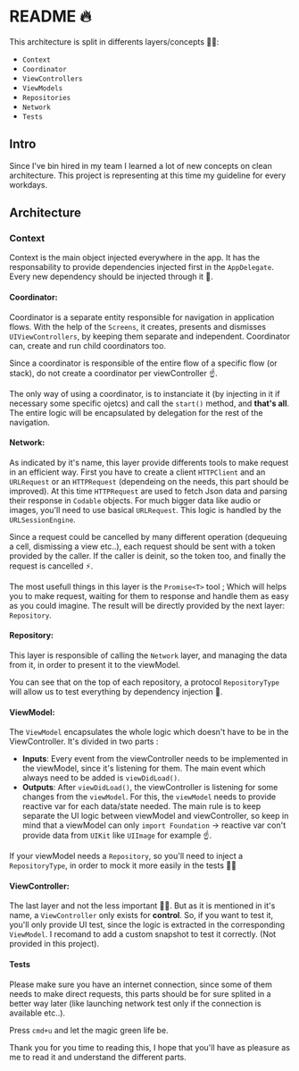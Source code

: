 
# README 🔥

This architecture is split in differents layers/concepts 🏋️‍♀️: 
* `Context`
* `Coordinator`
* `ViewControllers`
* `ViewModels`
* `Repositories`
* `Network`
* `Tests`

## Intro

Since I've bin hired in my team I learned a lot of new concepts on clean architecture. This project is representing at this time my guideline for every workdays.

## Architecture

### Context

Context is the main object injected everywhere in the app. It has the responsability to provide dependencies injected first in the `AppDelegate`. Every new dependency should be injected through it 🙏.


#### Coordinator:

Coordinator is a separate entity responsible for navigation in application flows. With the help of the `Screens`, it creates, presents and dismisses `UIViewControllers`, by keeping them separate and independent.
Coordinator can, create and run child coordinators too.

Since a coordinator is responsible of the entire flow of a specific flow (or stack), do not create a coordinator per viewController ☝️.

The only way of using a coordinator, is to instanciate it (by injecting in it if necessary some specific ojetcs) and call the `start()` method, and **that's all**. The entire logic will be encapsulated by delegation for the rest of the navigation.

#### Network:

As indicated by it's name, this layer provide differents tools to make request in an efficient way. First you have to create a client `HTTPClient` and an `URLRequest` or an `HTTPRequest` (dependeing on the needs, this part should be improved). At this time `HTTPRequest` are used to fetch Json data and parsing their response in `Codable` objects. For much bigger data like audio or images, you'll need to use basical `URLRequest`. This logic is handled by the `URLSessionEngine`.

Since a request could be cancelled by many different operation (dequeuing a cell, dismissing a view etc..), each request should be sent with a token provided by the caller. If the caller is deinit, so the token too, and finally the request is cancelled ⚡️.

The most usefull things in this layer is the `Promise<T>` tool ; Which will helps you to make request, waiting for them to response and handle them as easy as you could imagine. The result will be directly provided by the next layer: `Repository`.

#### Repository:

This layer is responsible of calling the `Network` layer, and managing the data from it, in order to present it to the viewModel.

You can see that on the top of each repository, a protocol `RepositoryType` will allow us to test everything by dependency injection 💪.

#### ViewModel:

The `ViewModel` encapsulates the whole logic which doesn't have to be in the ViewController. It's divided in two parts :

* **Inputs**: Every event from the viewController needs to be implemented in the viewModel, since it's listening for them. The main event which always need to be added is `viewDidLoad()`.
* **Outputs**: After `viewDidLoad()`, the viewController is listening for some changes from the `viewModel`. For this, the `viewModel` needs to provide reactive var for each data/state needed. The main rule is to keep separate the UI logic between viewModel and viewController, so keep in mind that a viewModel can only `import Foundation` -> reactive var con't provide data from `UIKit` like `UIImage` for example ☝️.

If your viewModel needs a `Repository`, so you'll need to inject a `RepositoryType`, in order to mock it more easily in the tests 🏋️‍♀️

#### ViewController:

The last layer and not the less important 🙇‍♂️. But as it is mentioned in it's name, a `ViewController` only exists for **control**. So, if you want to test it, you'll only provide UI test, since the logic is extracted in the corresponding `ViewModel`. I recomand to add a custom snapshot to test it correctly. (Not provided in this project).


#### Tests

Please make sure you have an internet connection, since some of them needs to make direct requests, this parts should be for sure splited in a better way later (like launching network test only if the connection is available etc..).

Press `cmd+u` and let the magic green life be.

Thank you for you time to reading this, I hope that you'll have as pleasure as me to read it and understand the different parts. 
